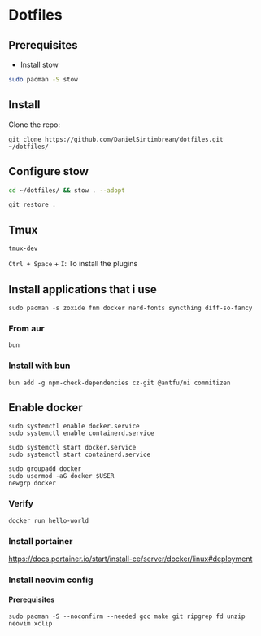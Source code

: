 # Dotfiles

## Prerequisites

- Install stow


```bash
sudo pacman -S stow
```

## Install

Clone the repo:

```
git clone https://github.com/DanielSintimbrean/dotfiles.git ~/dotfiles/
```

## Configure stow

```bash
cd ~/dotfiles/ && stow . --adopt
```

```
git restore .
```

## Tmux


```
tmux-dev
```

`Ctrl + Space` + `I`: To install the plugins

## Install applications that i use

```
sudo pacman -s zoxide fnm docker nerd-fonts syncthing diff-so-fancy
```

### From aur

```
bun
```

### Install with bun

```
bun add -g npm-check-dependencies cz-git @antfu/ni commitizen
```

## Enable docker

```
sudo systemctl enable docker.service
sudo systemctl enable containerd.service

sudo systemctl start docker.service
sudo systemctl start containerd.service
```

```
sudo groupadd docker
sudo usermod -aG docker $USER
newgrp docker
```

### Verify

```
docker run hello-world
```

### Install portainer

https://docs.portainer.io/start/install-ce/server/docker/linux#deployment

### Install neovim config

#### Prerequisites
```
sudo pacman -S --noconfirm --needed gcc make git ripgrep fd unzip neovim xclip
```

